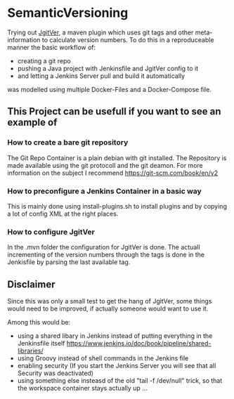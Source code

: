 # SemanticVersioning

Trying out <a href="https://github.com/jgitver/jgitver">JgitVer</a>, a maven plugin which uses git tags and other meta-information to calculate version numbers. To do this in a reproduceable manner the basic workflow of:
* creating a git repo
* pushing a Java project with Jenkinsfile and JgitVer config to it 
* and letting a Jenkins Server pull and build it automatically

was modelled using multiple Docker-Files and a Docker-Compose file.

## This Project can be usefull if you want to see an example of

### How to create a bare git repository

The Git Repo Container is a plain debian with git installed. The Repository is made available using the git protocoll and the git deamon. For more information on the subject I recommend https://git-scm.com/book/en/v2

### How to preconfigure a Jenkins Container in a basic way 

This is mainly done using install-plugins.sh to install plugins and by copying a lot of config XML at the right places.

### How to configure JgitVer

In the .mvn folder the configuration for JgitVer is done. The actuall incrementing of the version numbers through the tags is done in the Jenkisfile by parsing the last available tag. 

## Disclaimer

Since this was only a small test to get the hang of JgitVer, some things would need to be improved, if actually someone would want to use it.

Among this would be:

* using a shared libary in Jenkins instead of putting everything in the Jenkinsfile itself https://www.jenkins.io/doc/book/pipeline/shared-libraries/
* using Groovy instead of shell commands in the Jenkins file
* enabling security (If you start the Jenkins Server you will see that all Security was deactivated)
* using something else insteasd of the old "tail -f /dev/null" trick, so that the workspace container stays actually up
...

